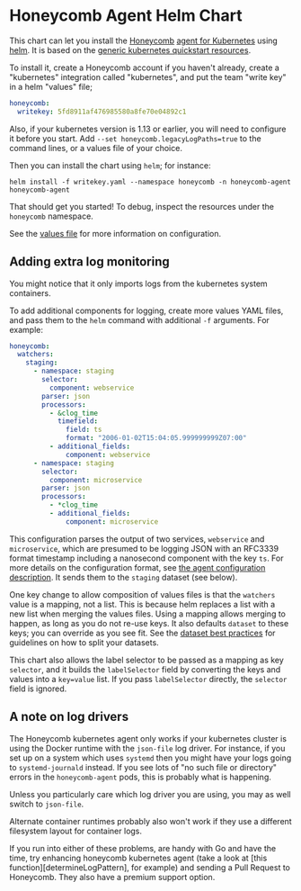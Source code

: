 # Honeycomb Agent Helm Chart

This chart can let you install the [Honeycomb](https://honeycomb.io/)
[agent for Kubernetes][honeycomb-k8s-agent] using
[helm](https://helm.sh/).  It is based on the [generic kubernetes
quickstart resources][honeycomb-k8s-agent-quickstart].

To install it, create a Honeycomb account if you haven't already,
create a "kubernetes" integration called "kubernetes", and put the
team "write key" in a helm "values" file;

```yaml
honeycomb:
  writekey: 5fd8911af476985580a8fe70e04892c1
```

Also, if your kubernetes version is 1.13 or earlier, you will need to
configure it before you start.  Add `--set
honeycomb.legacyLogPaths=true` to the command lines, or a values file
of your choice.

Then you can install the chart using `helm`; for instance:

    helm install -f writekey.yaml --namespace honeycomb -n honeycomb-agent honeycomb-agent

That should get you started!  To debug, inspect the resources under
the `honeycomb` namespace.

See the [values file](honeycomb-agent/values.yaml) for more
information on configuration.

## Adding extra log monitoring

You might notice that it only imports logs from the kubernetes system
containers.

To add additional components for logging, create more values YAML
files, and pass them to the `helm` command with additional `-f`
arguments.  For example:

```yaml
honeycomb:
  watchers:
    staging:
      - namespace: staging
        selector:
          component: webservice
        parser: json
        processors:
          - &clog_time
            timefield:
              field: ts
              format: "2006-01-02T15:04:05.999999999Z07:00"
          - additional_fields:
              component: webservice
      - namespace: staging
        selector:
          component: microservice
        parser: json
        processors:
          - *clog_time
          - additional_fields:
              component: microservice
```

This configuration parses the output of two services, `webservice` and
`microservice`, which are presumed to be logging JSON with an RFC3339
format timestamp including a nanosecond component with the key `ts`.
For more details on the configuration format, see [the agent
configuration description][agent-configuration].  It sends them to the
`staging` dataset (see below).

One key change to allow composition of values files is that the
`watchers` value is a mapping, not a list.  This is because helm
replaces a list with a new list when merging the values files.  Using
a mapping allows merging to happen, as long as you do not re-use keys.
It also defaults `dataset` to these keys; you can override as you see
fit.  See the [dataset best practices][dataset-best-practices] for
guidelines on how to split your datasets.

This chart also allows the label selector to be passed as a mapping as
key `selector`, and it builds the `labelSelector` field by converting
the keys and values into a `key=value` list.  If you pass
`labelSelector` directly, the `selector` field is ignored.

## A note on log drivers

The Honeycomb kubernetes agent only works if your kubernetes cluster
is using the Docker runtime with the `json-file` log driver.  For
instance, if you set up on a system which uses `systemd` then you
might have your logs going to `systemd-journald` instead.  If you see
lots of "no such file or directory" errors in the `honeycomb-agent`
pods, this is probably what is happening.

Unless you particularly care which log driver you are using, you may
as well switch to `json-file`.

Alternate container runtimes probably also won't work if they use a
different filesystem layout for container logs.

If you run into either of these problems, are handy with Go and have
the time, try enhancing honeycomb kubernetes agent (take a look at
[this function][determineLogPattern],
for example) and sending a Pull Request to Honeycomb.  They also have
a premium support option.

[honeycomb-k8s-agent]: https://docs.honeycomb.io/getting-data-in/integrations/kubernetes/
[determine-log-pattern]: https://github.com/honeycombio/honeycomb-kubernetes-agent/blob/201433f111ec16c31a3316308707513de8bf6d53/podtailer/podtailer.go#L161
[agent-configuration]: https://github.com/honeycombio/honeycomb-kubernetes-agent#production-ready-use
[dataset-best-practices]: https://docs.honeycomb.io/getting-data-in/best-practices/
[honeycomb-k8s-agent-quickstart]: https://honeycomb.io/download/kubernetes/logs/quickstart.yaml
